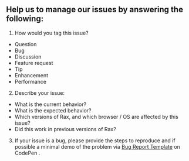 ## Help us to manage our issues by answering the following:

1. How would you tag this issue?

  - Question
  - Bug
  - Discussion
  - Feature request
  - Tip
  - Enhancement
  - Performance

2. Describe your issue:

  - What is the current behavior?
  - What is the expected behavior?
  - Which versions of Rax, and which browser / OS are affected by this issue?
  - Did this work in previous versions of Rax?

3. If your issue is a bug, please provide the steps to reproduce and if possible a minimal demo of the problem via [Bug Report Template](http://codepen.io/taobaofed/pen/oByQGb) on CodePen
.
